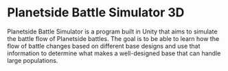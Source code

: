 # Planetside Battle Simulator 3D

Planetside Battle Simulator is a program built in Unity that aims to simulate the battle flow of Planetside battles. The goal is to be able to learn how the flow of battle changes based on different base designs and use that information to determine what makes a well-designed base that can handle large populations.
